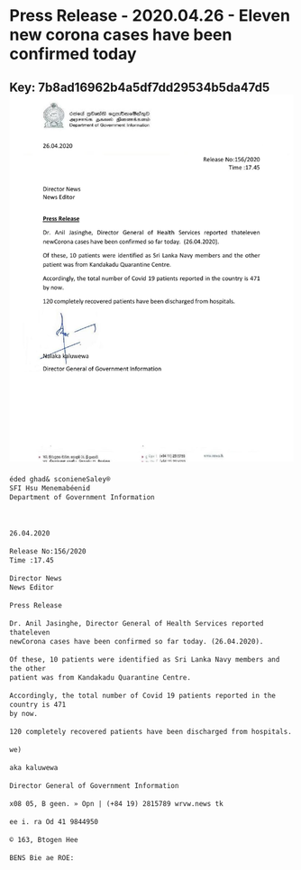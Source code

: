# Press Release - 2020.04.26 - Eleven new corona cases have been confirmed today 
Key: 7b8ad16962b4a5df7dd29534b5da47d5 
![img](img/7b8ad16962b4a5df7dd29534b5da47d5.jpg)
---
```
éded ghad& sconieneSaley®
SFI Hsu Menemabéenid
Department of Government Information

 

26.04.2020

Release No:156/2020
Time :17.45

Director News
News Editor

Press Release

Dr. Anil Jasinghe, Director General of Health Services reported thateleven
newCorona cases have been confirmed so far today. (26.04.2020).

Of these, 10 patients were identified as Sri Lanka Navy members and the other
patient was from Kandakadu Quarantine Centre.

Accordingly, the total number of Covid 19 patients reported in the country is 471
by now.

120 completely recovered patients have been discharged from hospitals.

we)

aka kaluwewa

Director General of Government Information

x08 05, B geen. » Opn | (+84 19) 2815789 wrvw.news tk

ee i. ra Od 41 9844950

© 163, Btogen Hee

BENS Bie ae ROE:

 

 

```

